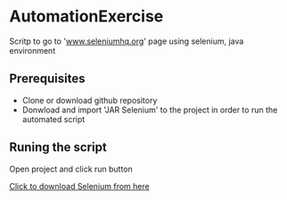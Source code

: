 # AutomationExercise
Scritp to go to 'www.seleniumhq.org' page using selenium, java environment

## Prerequisites
* Clone or download github repository
* Donwload and import 'JAR Selenium' to the project in order to run the automated script

## Runing the script
Open project and click run button

[Click to download Selenium from here](https://selenium-release.storage.googleapis.com/3.11/selenium-java-3.11.0.zip)
